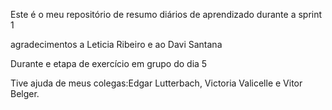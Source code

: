 Este é o meu repositório de resumo diários de aprendizado durante a sprint 1

agradecimentos a Leticia Ribeiro e ao Davi Santana

Durante e etapa de exercício em grupo do dia 5

Tive ajuda de meus colegas:Edgar Lutterbach, Victoria Valicelle e Vitor Belger.